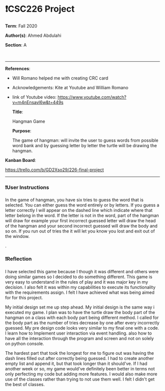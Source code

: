 # ❗CSC226 Project

**Term**: Fall 2020

️**Author(s)**: Ahmed Abdulahi

️**Section**: A

️

---

 **References**: 

 
 - Will Romano helped me with creating CRC card
 - Acknowledgements: Kite at Youtube and William Romano
 - link of Youtube video: https://www.youtube.com/watch?v=m4nEnsavl6w&t=449s


   **Title**: 
   
   
   Hangman Game
    
    
   **Purpose**:
    
    
   The game of hangman: will invite the user to guess words from possible word bank and by guessing letter by letter the 
    turtle will be drawing the hangman. 
    
    
️**Kanban Board**: 


   https://trello.com/b/GD2Xso29/226-final-project
  
  
---


### ❗User Instructions

In the game of hangman, you have six tries to guess the word that is selected. You can either guess the word entirely or by letters.
If you guess a letter correctly I will appear on the dashed line which indicate where that letter belong in the word. If the letter is not
in the word, part of the hangman will draw for example your first incorrect guessed letter will draw the head of the hangman and your second 
incorrect guessed will draw the body and so on. If you run out of tries the it will let you know you lost and exit out of the window.

.
### ❗Reflection


I have selected this game because I though it was different and others were doing similar games so I decided to do something different.
This game is very easy to understand in the rules of play and it was major key in my decision. I also felt it was within my capabilities 
to execute its functionality with the requirements assign. I felt I have achieved what was being aimed for for this project. 


My initial design set me up step ahead. My initial design is the same way i executed my game. I plan was to have the turtle draw the body part of the hangman
on a class with each body part being different method. I called for the body part as the number of tries decrease by one after every incorrectly 
guessed. My pre design code looks very similar to my final one with a code. I learn how to Implement user interaction via event handling.
also how to have all the interaction through the program and screen and not on solely on python console.


The hardest part that took the longest for me to figure out was having the dash lines filled out after correctly being guessed.
I had to create another empty list and append it, but that took longer than it should've. If I had another week or so, my game would've definitely
been better in terms not only perfecting my code but adding more features. I would also make more use of the classes rather than trying to not use them well.
I felt I didn't get the best of classes.


